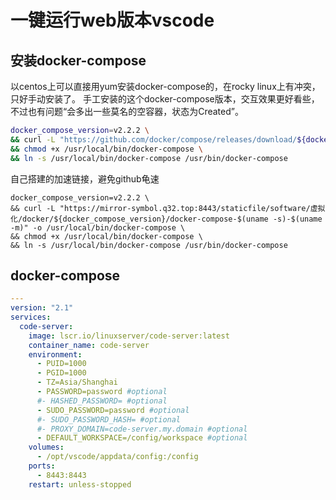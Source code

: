 # 一键运行web版本vscode



## 安装docker-compose

以centos上可以直接用yum安装docker-compose的，在rocky linux上有冲突，只好手动安装了。 手工安装的这个docker-compose版本，交互效果更好看些，不过也有问题“会多出一些莫名的空容器，状态为Created”。

```bash
docker_compose_version=v2.2.2 \
&& curl -L "https://github.com/docker/compose/releases/download/${docker_compose_version}/docker-compose-$(uname -s)-$(uname -m)" -o /usr/local/bin/docker-compose \
&& chmod +x /usr/local/bin/docker-compose \
&& ln -s /usr/local/bin/docker-compose /usr/bin/docker-compose
```

自己搭建的加速链接，避免github龟速

```bsah
docker_compose_version=v2.2.2 \
&& curl -L "https://mirror-symbol.q32.top:8443/staticfile/software/虚拟化/docker/${docker_compose_version}/docker-compose-$(uname -s)-$(uname -m)" -o /usr/local/bin/docker-compose \
&& chmod +x /usr/local/bin/docker-compose \
&& ln -s /usr/local/bin/docker-compose /usr/bin/docker-compose
```

## docker-compose

```yaml
---
version: "2.1"
services:
  code-server:
    image: lscr.io/linuxserver/code-server:latest
    container_name: code-server
    environment:
      - PUID=1000
      - PGID=1000
      - TZ=Asia/Shanghai
      - PASSWORD=password #optional
      #- HASHED_PASSWORD= #optional
      - SUDO_PASSWORD=password #optional
      #- SUDO_PASSWORD_HASH= #optional
      #- PROXY_DOMAIN=code-server.my.domain #optional
      - DEFAULT_WORKSPACE=/config/workspace #optional
    volumes:
      - /opt/vscode/appdata/config:/config
    ports:
      - 8443:8443
    restart: unless-stopped

```

